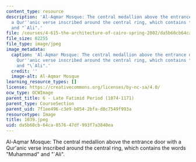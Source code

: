 ```yaml
---
content_type: resource
description: 'Al-Aqmar Mosque: The central medallion above the entrance door with
  a Qur''anic verse inscribed around the central ring, which contains the words "Muhammad"
  and "`Ali".'
file: /courses/4-615-the-architecture-of-cairo-spring-2002/da5b60cb64ca057647df993f7a3840ea_1039.jpeg
file_size: 82255
file_type: image/jpeg
image_metadata:
  caption: 'Al-Aqmar Mosque: The central medallion above the entrance door with a
    Qur''anic verse inscribed around the central ring, which contains the words "Muhammad"
    and "\`Ali".'
  credit: ''
  image-alt: Al-Aqmar Mosque
learning_resource_types: []
license: https://creativecommons.org/licenses/by-nc-sa/4.0/
ocw_type: OCWImage
parent_title: 6 - Late Fatimid Period (1074-1171)
parent_type: CourseSection
parent_uid: 7f1ee496-c3e9-b054-2bfa-d8c7549f993a
resourcetype: Image
title: 1039.jpeg
uid: da5b60cb-64ca-0576-47df-993f7a3840ea
---
```

Al-Aqmar Mosque: The central medallion above the entrance door with a Qur'anic verse inscribed around the central ring, which contains the words "Muhammad" and "`Ali".